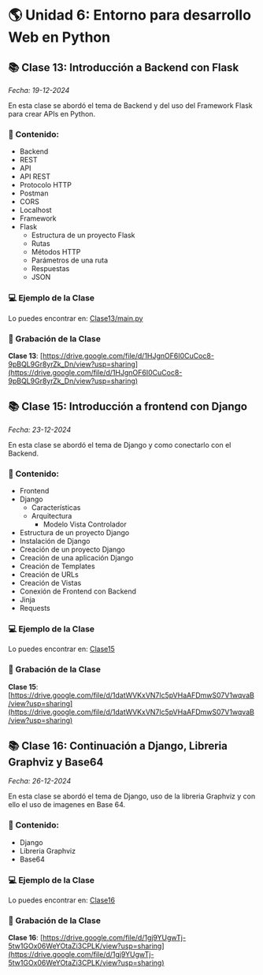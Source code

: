 # 🌎 Unidad 6: Entorno para desarrollo Web en Python

## 📚 Clase 13: Introducción a Backend con Flask

_Fecha: 19-12-2024_

En esta clase se abordó el tema de Backend y del uso del Framework Flask para crear APIs en Python.

### 📖 Contenido:

- Backend
- REST
- API
- API REST
- Protocolo HTTP
- Postman
- CORS
- Localhost
- Framework
- Flask
    - Estructura de un proyecto Flask
    - Rutas
    - Métodos HTTP
    - Parámetros de una ruta
    - Respuestas
    - JSON

### 💻 Ejemplo de la Clase

Lo puedes encontrar en:  [Clase13/main.py](./Clase13/main.py)

### 🎥 Grabación de la Clase
**Clase 13**: [https://drive.google.com/file/d/1HJgnOF6I0CuCoc8-9pBQL9Gr8yrZk_Dn/view?usp=sharing](https://drive.google.com/file/d/1HJgnOF6I0CuCoc8-9pBQL9Gr8yrZk_Dn/view?usp=sharing)

## 📚 Clase 15: Introducción a frontend con Django

_Fecha: 23-12-2024_

En esta clase se abordó el tema de Django y como conectarlo con el Backend.

### 📖 Contenido:

- Frontend
- Django
    - Características
    - Arquitectura
        - Modelo Vista Controlador
- Estructura de un proyecto Django
- Instalación de Django
- Creación de un proyecto Django
- Creación de una aplicación Django
- Creación de Templates
- Creación de URLs
- Creación de Vistas
- Conexión de Frontend con Backend
- Jinja
- Requests

### 💻 Ejemplo de la Clase

Lo puedes encontrar en:  [Clase15](./Clase15)

### 🎥 Grabación de la Clase
**Clase 15**: [https://drive.google.com/file/d/1datWVKxVN7lc5pVHaAFDmwS07V1wqvaB/view?usp=sharing](https://drive.google.com/file/d/1datWVKxVN7lc5pVHaAFDmwS07V1wqvaB/view?usp=sharing)

## 📚 Clase 16: Continuación a Django, Libreria Graphviz y Base64

_Fecha: 26-12-2024_

En esta clase se abordó el tema de Django, uso de la libreria Graphviz y con ello el uso de imagenes en Base 64.

### 📖 Contenido:

- Django
- Libreria Graphviz
- Base64

### 💻 Ejemplo de la Clase

Lo puedes encontrar en:  [Clase16](./Clase16)

### 🎥 Grabación de la Clase
**Clase 16**: [https://drive.google.com/file/d/1gj9YUgwTj-5tw1GOx06WeYOtaZi3CPLK/view?usp=sharing](https://drive.google.com/file/d/1gj9YUgwTj-5tw1GOx06WeYOtaZi3CPLK/view?usp=sharing)

